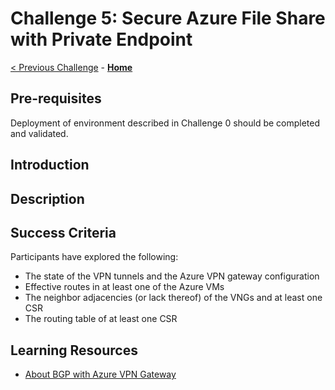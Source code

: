 # Challenge 5: Secure Azure File Share with Private Endpoint

[< Previous Challenge](./Challenge-04-add_data_protection.md) - **[Home](../README.md)**

## Pre-requisites
Deployment of environment described in Challenge 0 should be completed and validated.

## Introduction

## Description

## Success Criteria

Participants have explored the following:

- The state of the VPN tunnels and the Azure VPN gateway configuration
- Effective routes in at least one of the Azure VMs
- The neighbor adjacencies (or lack thereof) of the VNGs and at least one CSR
- The routing table of at least one CSR

## Learning Resources

- [About BGP with Azure VPN Gateway](https://docs.microsoft.com/en-us/azure/vpn-gateway/vpn-gateway-bgp-overview)